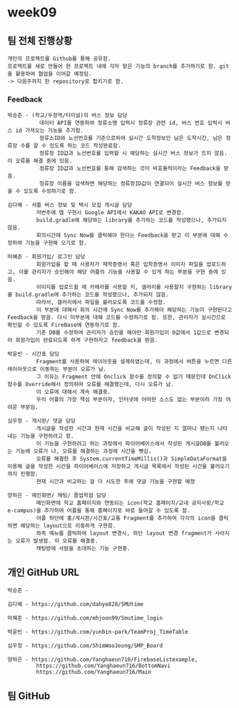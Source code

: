 # week09

## 팀 전체 진행상황
    
    개인의 프로젝트를 Github를 통해 공유함.
    프로젝트를 새로 만들어 한 프로젝트 내에 각자 맡은 기능의 branch를 추가하기로 함. git을 활용하여 협업을 이어갈 예정임.
    -> 다음주까지 한 repository로 합치기로 함.

### Feedback

    박승준 - (학교/두정역/터미널)의 버스 정보 담당
              데이터 API를 연동하여 정류소명 입력시 정류장 관련 id, 버스 번호 입력시 버스 id 가져오는 기능을 추가함.
              정류소ID와 노선번호를 기준으로하여 실시간 도착정보인 남은 도착시간, 남은 정류장 수를 알 수 있도록 하는 코드 작성완료함.
              정류장 ID값과 노선번호를 입력할 시 해당하는 실시간 버스 정보가 뜨지 않음. 이 오류를 해결 중에 있음.
              정류장 ID값과 노선번호를 통해 검색하는 것이 비효율적이라는 Feedback을 받음.
              정류장 이름을 검색하면 해당하는 정류장ID값이 연결되어 실시간 버스 정보를 받을 수 있도록 수정하기로 함.
    
    김다혜 - 셔틀 버스 정보 및 택시 모집 게시글 담당
             저번주에 맵 구현시 Google API에서 KAKAO API로 변경함. 
             build.gradle에 해당하는 library를 추가하는 코드를 작성했으나, 추가되지 않음.
             회의시간에 Sync Now를 클릭해야 한다는 Feedback을 받고 이 부분에 대해 수정하여 기능을 구현해 오기로 함.
    
    마혜준 - 회원가입/ 로그인 담당
             회원가입을 할 때 사용자가 재학증명서 혹은 입학증명서 이미지 파일을 업로드하고, 이를 관리자가 승인해야 해당 어플의 기능을 사용할 수 있게 하는 부분을 구현 중에 있음.
             이미지를 업로드할 때 카메라를 사용할 지, 갤러리를 사용할지 구현하는 library를 build.gradle에 추가하는 코드를 작성했으나, 추가되지 않음.
             따라서, 갤러리에서 파일을 불러오도록 코드를 수정함.
             이 부분에 대해서 회의 시간에 Sync Now를 추가해야 해당하는 기능이 구현된다고 Feedback을 받음. 다시 이부분에 대해 코드를 수정하기로 함. 또한, 관리자가 실시간으로 확인할 수 있도록 FireBase에 연동하기로 함.
             기존 DB를 수정하여 관리자가 승인을 해야만 회원가입이 0값에서 1값으로 변경되어 회원가입이 완료되도록 하게 구현하자고 feedback을 받음.
    
    박윤빈 - 시간표 담당
             Fragment를 사용하여 레이아웃을 설계하였는데, 이 과정에서 버튼을 누르면 다른 레이아웃으로 이동하는 부분이 오류가 남.
             그 이유는 Fragment 안에 Onclick 함수를 정의할 수 없기 때문인데 OnClick 함수를 Override해서 정의하여 오류를 해결했는데, 다시 오류가 남.
             이 오류에 대해서 계속 해결중.
             우리 어플의 가장 핵심 부분이자, 인터넷에 어떠한 소스도 없는 부분이라 가장 어려운 부분임.
    
    심우정 - 게시판/ 댓글 담당
             게시글을 작성한 시간과 현재 시간을 비교해 글이 작성된 지 얼마나 됐는지 나타내는 기능을 구현하려고 함.
             이 기능을 구현하려고 하는 과정에서 파이어베이스에서 작성된 게시글DB를 불러오는 기능에 오류가 나, 오류를 해결하는 과정에 시간을 뺏김.
             오류를 해결한 후 System.currentTimeMillis()과 SimpleDataFormat을 이용해 글을 작성한 시간을 파이어베이스에 저장하고 게시글 목록에서 작성된 시간을 불러오기까지 진행함.
             현재 시간과 비교하는 걸 더 시도한 후에 댓글 기능을 구현할 예정
    
    양하은 - 메인화면/ 채팅/ 졸업학점 담당
             메인화면에 학교 홈페이지와 연동되는 icon(학교 홈페이지/교내 공지사항/학교 e-campus)을 추가하여 어플을 통해 홈페이지로 바로 들어갈 수 있도록 함.
             어플 하단에 홈/게시판/시간표/교통 Fragment를 추가하여 각각의 icon을 클릭하면 해당하는 layout으로 이동하게 구현함.
             좌측 메뉴를 클릭하여 layout 변경시, 하단 layout 변경 fragment가 사라지는 오류가 발생함. 이 오류를 해결중.
             채팅방에 사람을 초대하는 기능 구현중.
            

## 개인 GitHub URL
    박승준 - 
    
    김다혜 - https://github.com/dahye828/SMUtime
    
    마혜준 - https://github.com/mhjoon99/Smutime_login
    
    박윤빈 - https://github.com/yunbin-park/TeamProj_TimeTable
    
    심우정 - https://github.com/ShimWooJeong/SMP_Board
    
    양하은 - https://github.com/Yanghaeun716/FirebaseListexample,
             https://github.com/Yanghaeun716/BottomNavi
             https://github.com/Yanghaeun716/Main

## 팀 GitHub
